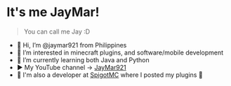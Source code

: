 # It's me JayMar!
> You can call me Jay :D
- 👋 Hi, I’m @jaymar921 from Philippines
- 👀 I’m interested in minecraft plugins, and software/mobile development
- 🌱 I’m currently learning both Java and Python
- ▶️ My YouTube channel -> [JayMar921](https://www.youtube.com/c/jaymar921)
- 🧩 I'm also a developer at [SpigotMC](https://www.spigotmc.org/resources/authors/1073076/) where I posted my plugins 🥇

<!---
jaymar921/jaymar921 is a ✨ special ✨ repository because its `README.md` (this file) appears on your GitHub profile.
You can click the Preview link to take a look at your changes.
--->

